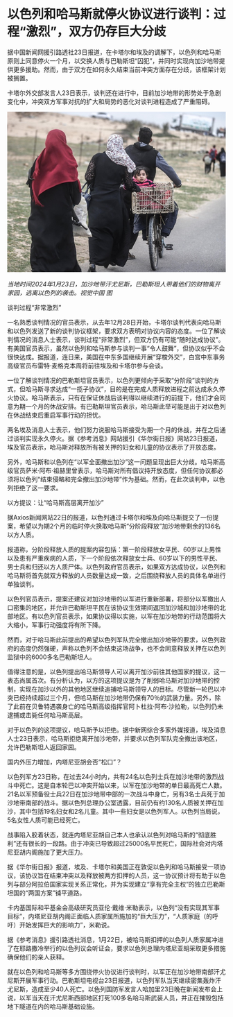 # 以色列和哈马斯就停火协议进行谈判：过程“激烈”，双方仍存巨大分歧

据中国新闻网援引路透社23日报道，在卡塔尔和埃及的调解下，以色列和哈马斯原则上同意停火一个月，以交换人质与巴勒斯坦“囚犯”，并同时实现向加沙地带提供更多援助。然而，由于双方在如何永久结束当前冲突方面存在分歧，该框架计划被搁置。

卡塔尔外交部发言人23日表示，谈判还在进行中，目前加沙地带的形势处于急剧变化中，冲突双方军事对抗的扩大和局势的恶化对谈判进程造成了严重阻碍。

![df313dbcb4be8d468fb636fcd5ed7aad.jpg](https://raw.githubusercontent.com/qqhsx/qqnews_image/main/2024/01/25/以色列和哈马斯就停火协议进行谈判：过程“激烈”，双方仍存巨大分歧/df313dbcb4be8d468fb636fcd5ed7aad.jpg)

_当地时间2024年1月23日，加沙地带汗尤尼斯，巴勒斯坦人带着他们的财物离开家园，逃离以色列的袭击。视觉中国 图_

谈判过程“非常激烈”

一名熟悉谈判情况的官员表示，从去年12月28日开始，卡塔尔谈判代表向哈马斯和以色列发送了新的谈判协议框架，要求双方表明对协议内容的态度。一位了解谈判情况的消息人士表示，谈判过程“非常激烈”，但双方仍有可能“随时达成协议”。有美国官员表示，虽然以色列和哈马斯参与谈判一事“令人鼓舞”，但协议似乎不会很快达成。据报道，连日来，美国在中东多国继续开展“穿梭外交”，白宫中东事务高级官员布雷特·麦格克本周将前往埃及和卡塔尔参与会谈。

一位了解谈判情况的巴勒斯坦官员表示，以色列更倾向于采取“分阶段”谈判的方式，但哈马斯寻求达成“一揽子协议”，目的是在完成人质释放进程之前达成永久停火协议。哈马斯表示，只有在保证休战后谈判得以继续进行的前提下，他们才会同意为期一个月的休战安排。有巴勒斯坦官员表示，哈马斯此举可能是出于对以色列在休战结束后重启军事行动的担忧。

两名埃及消息人士表示，他们努力说服哈马斯接受为期一个月的休战，并在之后通过谈判实现永久停火。据《参考消息》网站援引《华尔街日报》网站23日报道，埃及官员表示，哈马斯对释放所有被关押的妇女和儿童的协议表示了开放态度。

另外，哈马斯和以色列在“以军全面撤出加沙”这一问题呈现出巨大分歧。哈马斯高级官员萨米·阿布·祖赫里曾表示，哈马斯对所有倡议持开放态度，但任何协议都必须将以色列“结束侵略和完全撤出加沙地带”作为基础。然而，在此次谈判中，以色列拒绝了这一要求。

以方提议：让“哈马斯高层离开加沙”

据Axios新闻网站22日的报道，以色列通过卡塔尔和埃及向哈马斯提交了一份提案，希望以为期2个月的临时停火换取哈马斯“分阶段释放”加沙地带剩余的136名以方人质。

报道称，分阶段释放人质的提案内容包括：第一阶段释放女平民、60岁以上男性以及患有严重疾病的人质，下一个阶段依次释放女士兵、60岁以下的男性平民、男士兵和归还以方人质尸体。以色列政府官员表示，如果双方达成协议，以色列和哈马斯将首先就双方释放的人员数量达成一致，之后围绕释放人员的具体名单进行单独谈判。

以色列官员表示，提案还建议对加沙地带的以军进行重新部署，将部分以军撤出人口密集的地区，并允许巴勒斯坦平民在该协议生效期间返回加沙城和加沙地带的北部地区。有以色列官员表示，如果协议得以实施，以军在加沙地带的行动范围将大大缩小，军事行动强度将有所下降。

然而，对于哈马斯此前提出的希望以色列军队完全撤出加沙地带的要求，以色列政府的态度仍然强硬，声称以色列不会结束这场战争，也不会同意释放关押在以色列监狱中的6000多名巴勒斯坦人。

值得注意的是，以色列提出哈马斯领导人可以离开加沙前往其他国家的提议，这一表态尚属首次。有分析认为，以方的这项提议是为了削弱哈马斯对加沙地带的控制，实现在加沙以外的其他地区继续追捕哈马斯领导人的目标。尽管新一轮巴以冲突已经持续超过三个月，但哈马斯在加沙地带仍保有70％的武装力量。另外，除了此前在贝鲁特遇袭身亡的哈马斯高级指挥官阿卜杜拉·阿布·沙拉勒，以色列仍未逮捕或击毙任何哈马斯高层。

对于以色列的这项提议，哈马斯予以拒绝。据中新网综合多家外媒报道，埃及消息人士23日表示，哈马斯拒绝离开加沙地带，并要求以色列军队完全撤出该地区，允许巴勒斯坦人返回家园。

国内外压力增加，内塔尼亚胡会否“松口”？

以色列军方23日称，在过去24小时内，共有24名以色列士兵在加沙地带的激烈战斗中死亡。这是自本轮巴以冲突开始以来，以军在加沙地带的单日最高死亡人数。21名以军预备役士兵22日在加沙地带中部的一次战斗中身亡，另有3名士兵死于加沙地带南部的战斗。据以色列总理办公室透露，目前仍有约130名人质被关押在加沙，其中包括19名妇女和2名儿童。其中一些妇女是以色列军人。以色列当局说，5名女性人质可能已经死亡。

战事陷入胶着状态，就连内塔尼亚胡自己本人也承认以色列对哈马斯的“彻底胜利”还有很长的一段路。由于冲突已导致超过25000名平民死亡，国际社会对内塔尼亚胡内阁施加了更大压力。

据《华尔街日报》报道，埃及、卡塔尔和美国正在敦促以色列和哈马斯接受一项协议，该协议旨在结束冲突以及释放被两方扣押的人员，这一协议预计将有助于以色列与部分阿拉伯国家实现关系正常化，并为实现建立“享有完全主权”的独立巴勒斯坦国的“两国方案”铺平道路。

卡内基国际和平基金会高级研究员亚伦·戴维·米勒表示，以色列“没有实现其军事目标”，内塔尼亚胡内阁正面临人质家属所施加的“巨大压力”，“人质家庭（的呼吁）开始发挥巨大的影响力”，米勒说。

据《参考消息》援引路透社消息，1月22日，被哈马斯扣押的以色列人质家属冲进了在耶路撒冷举行的以色列议会听证会，要求以色列总理内塔尼亚胡采取更多措施确保他们的亲人获释。

就在以色列和哈马斯等多方围绕停火协议进行谈判时，以军正在加沙地带南部汗尤尼斯开展军事行动。巴勒斯坦电视台23日报道，以色列军队当天继续密集轰炸汗尤尼斯，造成至少40人死亡。以色列国防军发言人哈加里23日晚在新闻发布会上说，以军当天在汗尤尼斯西部地区打死100多名哈马斯武装人员，并正在摧毁包括地下隧道在内的哈马斯基础设施。

